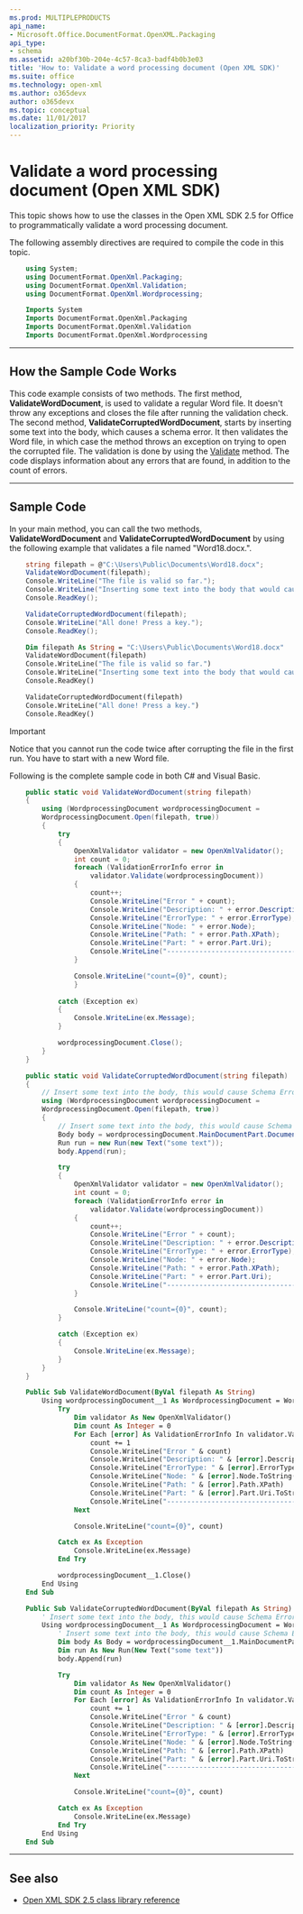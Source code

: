 ```yaml
---
ms.prod: MULTIPLEPRODUCTS
api_name:
- Microsoft.Office.DocumentFormat.OpenXML.Packaging
api_type:
- schema
ms.assetid: a20bf30b-204e-4c57-8ca3-badf4b0b3e03
title: 'How to: Validate a word processing document (Open XML SDK)'
ms.suite: office
ms.technology: open-xml
ms.author: o365devx
author: o365devx
ms.topic: conceptual
ms.date: 11/01/2017
localization_priority: Priority
---
```

# Validate a word processing document (Open XML SDK)

This topic shows how to use the classes in the Open XML SDK 2.5 for
Office to programmatically validate a word processing document.

The following assembly directives are required to compile the code in
this topic.

```csharp
    using System;
    using DocumentFormat.OpenXml.Packaging;
    using DocumentFormat.OpenXml.Validation;
    using DocumentFormat.OpenXml.Wordprocessing;
```

```vb
    Imports System
    Imports DocumentFormat.OpenXml.Packaging
    Imports DocumentFormat.OpenXml.Validation
    Imports DocumentFormat.OpenXml.Wordprocessing
```

--------------------------------------------------------------------------------
## How the Sample Code Works
This code example consists of two methods. The first method, **ValidateWordDocument**, is used to validate a
regular Word file. It doesn't throw any exceptions and closes the file
after running the validation check. The second method, **ValidateCorruptedWordDocument**, starts by
inserting some text into the body, which causes a schema error. It then
validates the Word file, in which case the method throws an exception on
trying to open the corrupted file. The validation is done by using the
[Validate](https://msdn.microsoft.com/en-us/library/office/documentformat.openxml.validation.openxmlvalidator.validate.aspx) method. The code displays
information about any errors that are found, in addition to the count of
errors.


--------------------------------------------------------------------------------
## Sample Code
In your main method, you can call the two methods, **ValidateWordDocument** and **ValidateCorruptedWordDocument** by using the
following example that validates a file named "Word18.docx.".

```csharp
    string filepath = @"C:\Users\Public\Documents\Word18.docx";
    ValidateWordDocument(filepath);
    Console.WriteLine("The file is valid so far.");
    Console.WriteLine("Inserting some text into the body that would cause Schema error");
    Console.ReadKey();

    ValidateCorruptedWordDocument(filepath);
    Console.WriteLine("All done! Press a key.");
    Console.ReadKey();
```

```vb
    Dim filepath As String = "C:\Users\Public\Documents\Word18.docx"
    ValidateWordDocument(filepath)
    Console.WriteLine("The file is valid so far.")
    Console.WriteLine("Inserting some text into the body that would cause Schema error")
    Console.ReadKey()

    ValidateCorruptedWordDocument(filepath)
    Console.WriteLine("All done! Press a key.")
    Console.ReadKey()
```

> [!Important] 
> Notice that you cannot run the code twice after corrupting the file in the first run. You have to start with a new Word file.

Following is the complete sample code in both C\# and Visual Basic.

```csharp
    public static void ValidateWordDocument(string filepath)
    {
        using (WordprocessingDocument wordprocessingDocument =
        WordprocessingDocument.Open(filepath, true))
        {                  
            try
            {           
                OpenXmlValidator validator = new OpenXmlValidator();
                int count = 0;
                foreach (ValidationErrorInfo error in
                    validator.Validate(wordprocessingDocument))
                {
                    count++;
                    Console.WriteLine("Error " + count);
                    Console.WriteLine("Description: " + error.Description);
                    Console.WriteLine("ErrorType: " + error.ErrorType);
                    Console.WriteLine("Node: " + error.Node);
                    Console.WriteLine("Path: " + error.Path.XPath);
                    Console.WriteLine("Part: " + error.Part.Uri);
                    Console.WriteLine("-------------------------------------------");
                }

                Console.WriteLine("count={0}", count);
                }
                
            catch (Exception ex)
            {
                Console.WriteLine(ex.Message);              
            }

            wordprocessingDocument.Close();
        }
    }

    public static void ValidateCorruptedWordDocument(string filepath)
    {
        // Insert some text into the body, this would cause Schema Error
        using (WordprocessingDocument wordprocessingDocument =
        WordprocessingDocument.Open(filepath, true))
        {
            // Insert some text into the body, this would cause Schema Error
            Body body = wordprocessingDocument.MainDocumentPart.Document.Body;
            Run run = new Run(new Text("some text"));
            body.Append(run);

            try
            {
                OpenXmlValidator validator = new OpenXmlValidator();
                int count = 0;
                foreach (ValidationErrorInfo error in
                    validator.Validate(wordprocessingDocument))
                {
                    count++;
                    Console.WriteLine("Error " + count);
                    Console.WriteLine("Description: " + error.Description);
                    Console.WriteLine("ErrorType: " + error.ErrorType);
                    Console.WriteLine("Node: " + error.Node);
                    Console.WriteLine("Path: " + error.Path.XPath);
                    Console.WriteLine("Part: " + error.Part.Uri);
                    Console.WriteLine("-------------------------------------------");
                }

                Console.WriteLine("count={0}", count);
            }

            catch (Exception ex)
            {
                Console.WriteLine(ex.Message);
            }
        }
    }
```

```vb
    Public Sub ValidateWordDocument(ByVal filepath As String)
        Using wordprocessingDocument__1 As WordprocessingDocument = WordprocessingDocument.Open(filepath, True)
            Try
                Dim validator As New OpenXmlValidator()
                Dim count As Integer = 0
                For Each [error] As ValidationErrorInfo In validator.Validate(wordprocessingDocument__1)
                    count += 1
                    Console.WriteLine("Error " & count)
                    Console.WriteLine("Description: " & [error].Description)
                    Console.WriteLine("ErrorType: " & [error].ErrorType)
                    Console.WriteLine("Node: " & [error].Node.ToString())
                    Console.WriteLine("Path: " & [error].Path.XPath)
                    Console.WriteLine("Part: " & [error].Part.Uri.ToString())
                    Console.WriteLine("-------------------------------------------")
                Next

                Console.WriteLine("count={0}", count)

            Catch ex As Exception
                Console.WriteLine(ex.Message)
            End Try

            wordprocessingDocument__1.Close()
        End Using
    End Sub

    Public Sub ValidateCorruptedWordDocument(ByVal filepath As String)
        ' Insert some text into the body, this would cause Schema Error
        Using wordprocessingDocument__1 As WordprocessingDocument = WordprocessingDocument.Open(filepath, True)
            ' Insert some text into the body, this would cause Schema Error
            Dim body As Body = wordprocessingDocument__1.MainDocumentPart.Document.Body
            Dim run As New Run(New Text("some text"))
            body.Append(run)

            Try
                Dim validator As New OpenXmlValidator()
                Dim count As Integer = 0
                For Each [error] As ValidationErrorInfo In validator.Validate(wordprocessingDocument__1)
                    count += 1
                    Console.WriteLine("Error " & count)
                    Console.WriteLine("Description: " & [error].Description)
                    Console.WriteLine("ErrorType: " & [error].ErrorType)
                    Console.WriteLine("Node: " & [error].Node.ToString())
                    Console.WriteLine("Path: " & [error].Path.XPath)
                    Console.WriteLine("Part: " & [error].Part.Uri.ToString())
                    Console.WriteLine("-------------------------------------------")
                Next

                Console.WriteLine("count={0}", count)

            Catch ex As Exception
                Console.WriteLine(ex.Message)
            End Try
        End Using
    End Sub
```

--------------------------------------------------------------------------------
## See also


- [Open XML SDK 2.5 class library reference](https://docs.microsoft.com/office/open-xml/open-xml-sdk)
